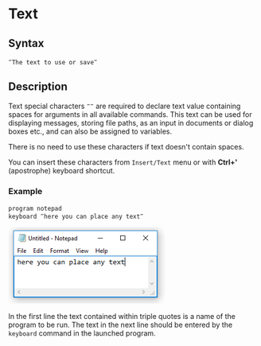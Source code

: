 # Text

## Syntax

```G1ANT
‴The text to use or save‴
```

## Description

Text special characters `‴‴` are required to declare text value containing spaces for arguments in all available commands. This text can be used for displaying messages, storing file paths, as an input in documents or dialog boxes etc., and can also be assigned to variables.

There is no need to use these characters if text doesn&apos;t contain spaces.

You can insert these characters from `Insert/Text` menu or with **Ctrl+&apos;** (apostrophe) keyboard shortcut.

### **Example**

```G1ANT
program notepad
keyboard ‴here you can place any text‴
```

![](https://github.com/G1ANT-Robot/G1ANT.Manual/raw/develop/-assets/text.png)

In the first line the text contained within triple quotes is a name of the program to be run. The text in the next line should be entered by the `keyboard` command in the launched program.

